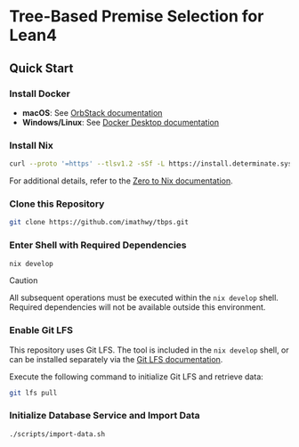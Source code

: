 # Tree-Based Premise Selection for Lean4

## Quick Start

### Install Docker

- **macOS**: See [OrbStack documentation](https://orbstack.dev/)
- **Windows/Linux**: See [Docker Desktop documentation](https://www.docker.com/products/docker-desktop/)

### Install Nix

```sh
curl --proto '=https' --tlsv1.2 -sSf -L https://install.determinate.systems/nix | sh -s -- install
```

For additional details, refer to the [Zero to Nix documentation](https://zero-to-nix.com/start/install/).

### Clone this Repository

```sh
git clone https://github.com/imathwy/tbps.git
```

### Enter Shell with Required Dependencies

```sh
nix develop
```

> [!CAUTION]
> All subsequent operations must be executed within the `nix develop` shell. Required dependencies will not be available outside this environment.

### Enable Git LFS

This repository uses Git LFS. The tool is included in the `nix develop` shell, or can be installed separately via the [Git LFS documentation](https://git-lfs.com/).

Execute the following command to initialize Git LFS and retrieve data:

```sh
git lfs pull
```

### Initialize Database Service and Import Data

```sh
./scripts/import-data.sh
```
